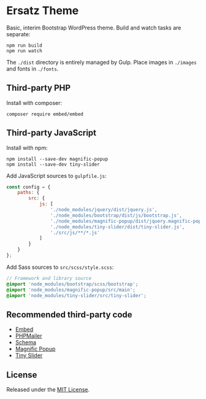 # Ersatz Theme

Basic, interim Bootstrap WordPress theme. Build and watch tasks are separate:

    npm run build
    npm run watch

The `./dist` directory is entirely managed by Gulp. Place images in `./images` and fonts in `./fonts`.

## Third-party PHP

Install with composer:

    composer require embed/embed

## Third-party JavaScript

Install with npm:

    npm install --save-dev magnific-popup
    npm install --save-dev tiny-slider

Add JavaScript sources to `gulpfile.js`:

~~~ javascript
const config = {
    paths: {
        src: {
            js: [
                './node_modules/jquery/dist/jquery.js',
                './node_modules/bootstrap/dist/js/bootstrap.js',
                './node_modules/magnific-popup/dist/jquery.magnific-popup.js',
                './node_modules/tiny-slider/dist/tiny-slider.js',
                './src/js/**/*.js'
            ]
        }
    }
};
~~~

Add Sass sources to `src/scss/style.scss`:

~~~ scss
// Framework and library source
@import 'node_modules/bootstrap/scss/bootstrap';
@import 'node_modules/magnific-popup/src/main';
@import 'node_modules/tiny-slider/src/tiny-slider';
~~~

## Recommended third-party code

*   [Embed](https://packagist.org/packages/embed/embed)
*   [PHPMailer](https://packagist.org/packages/phpmailer/phpmailer)
*   [Schema](https://github.com/spatie/schema-org)
*   [Magnific Popup](https://www.npmjs.com/package/magnific-popup)
*   [Tiny Slider](https://www.npmjs.com/package/tiny-slider)

## License

Released under the [MIT License](https://opensource.org/licenses/MIT).
